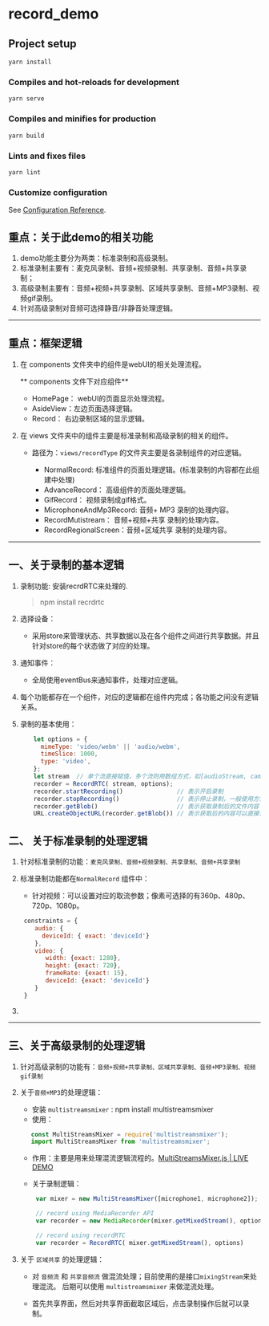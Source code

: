 # record_demo

## Project setup
```
yarn install
```

### Compiles and hot-reloads for development
```
yarn serve
```

### Compiles and minifies for production
```
yarn build
```

### Lints and fixes files
```
yarn lint
```

### Customize configuration
See [Configuration Reference](https://cli.vuejs.org/config/).



## 重点：关于此demo的相关功能
  1. demo功能主要分为两类：标准录制和高级录制。
  2. 标准录制主要有：麦克风录制、音频+视频录制、共享录制、音频+共享录制；
  3. 高级录制主要有：音频+视频+共享录制、区域共享录制、音频+MP3录制、视频gif录制。
  4. 针对高级录制对音频可选择静音/非静音处理逻辑。
  
 
 ----------
 
 
## 重点：框架逻辑
  1. 在 components 文件夹中的组件是webUI的相关处理流程。
    
     ** components 文件下对应组件**
     
     - HomePage： webUI的页面显示处理流程。
     - AsideView：左边页面选择逻辑。
     - Record： 右边录制区域的显示逻辑。
  2. 在 views 文件夹中的组件主要是标准录制和高级录制的相关的组件。
   
     - 路径为：`views/recordType` 的文件夹主要是各录制组件的对应逻辑。
     
          - NormalRecord: 标准组件的页面处理逻辑。(标准录制的内容都在此组建中处理)
          - AdvanceRecord： 高级组件的页面处理逻辑。
          - GifRecord： 视频录制成gif格式。
          - MicrophoneAndMp3Record: 音频+ MP3 录制的处理内容。
          - RecordMutistream： 音频+视频+共享 录制的处理内容。
          - RecordRegionalScreen：音频+区域共享 录制的处理内容。
          
         
   
 
 ----------
 
 
## 一、关于录制的基本逻辑
  1. 录制功能: 安装recrdRTC来处理的.
  
     > npm install recrdrtc
 
  2. 选择设备：
     - 采用store来管理状态、共享数据以及在各个组件之间进行共享数据。并且针对store的每个状态做了对应的处理。
   
  3. 通知事件：
     - 全局使用eventBus来通知事件，处理对应逻辑。
  
  4. 每个功能都存在一个组件，对应的逻辑都在组件内完成；各功能之间没有逻辑关系。
  
  5. 录制的基本使用：

 ```javascript
        let options = {
          mimeType: 'video/webm' || 'audio/webm',
          timeSlice: 1000,
          type: 'video',
        };
        let stream  // 单个流直接赋值，多个流则用数组方式，如[audioStream, cameraStream]
        recorder = RecordRTC( stream, options);
        recorder.startRecording()               // 表示开启录制
        recorder.stopRecording()                // 表示停止录制，一般使用方式为：recorder.stopRecording(stopRecordingCallback)
        recorder.getBlob()                      // 表示获取录制后的文件内容
        URL.createObjectURL(recorder.getBlob()) // 表示获取后的内容可以直接访问查看
```
 
## 二、 关于标准录制的处理逻辑
 
 1. 针对标准录制的功能：`麦克风录制、音频+视频录制、共享录制、音频+共享录制`
 2. 标准录制功能都在`NormalRecord` 组件中：
    - 针对视频：可以设置对应的取流参数；像素可选择的有360p、480p、720p、1080p。
    
    ```javascript
     constraints = {
        audio: {
          deviceId: { exact: 'deviceId'}
        },       
        video: {
           width: {exact: 1280},
           height: {exact: 720},
           frameRate: {exact: 15},  
           deviceId: {exact: 'deviceId'}
        }    
     }
    ```
 3.     
 
 -----------------
 
## 三、关于高级录制的处理逻辑
 1. 针对高级录制的功能有：`音频+视频+共享录制、区域共享录制、音频+MP3录制、视频gif录制`
 2. 关于`音频+MP3`的处理逻辑：
    - 安装 `multistreamsmixer` : npm install multistreamsmixer
    - 使用：
   
     ```javascript
        const MultiStreamsMixer = require('multistreamsmixer');
        import MultiStreamsMixer from 'multistreamsmixer';
     ``` 
       
    - 作用：主要是用来处理混流逻辑流程的。[MultiStreamsMixer.js | LIVE DEMO](https://www.npmjs.com/package/multistreamsmixer)
 
    - 关于录制逻辑：

        ```javascript
         var mixer = new MultiStreamsMixer([microphone1, microphone2]);
        
         // record using MediaRecorder API
         var recorder = new MediaRecorder(mixer.getMixedStream(), options);
        
         // record using recordRTC
         var recorder = RecordRTC( mixer.getMixedStream(), options)
        ```  

 3. 关于 `区域共享` 的处理逻辑：
     - 对 `音频流` 和 `共享音频流` 做混流处理；目前使用的是接口`mixingStream`来处理混流。 后期可以使用 `multistreamsmixer` 来做混流处理。
        
     - 首先共享界面，然后对共享界面截取区域后，点击录制操作后就可以录制。
      